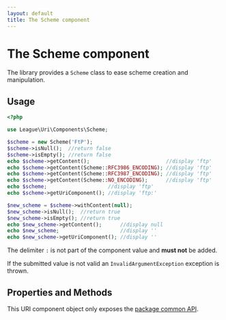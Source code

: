 ```yaml
---
layout: default
title: The Scheme component
---
```


# The Scheme component

The library provides a `Scheme` class to ease scheme creation and manipulation.

## Usage

~~~php
<?php

use League\Uri\Components\Scheme;

$scheme = new Scheme('FtP');
$scheme->isNull();  //return false
$scheme->isEmpty(); //return false
echo $scheme->getContent();                         //display 'ftp'
echo $scheme->getContent(Scheme::RFC3986_ENCODING); //display 'ftp'
echo $scheme->getContent(Scheme::RFC3987_ENCODING); //display 'ftp'
echo $scheme->getContent(Scheme::NO_ENCODING);      //display 'ftp'
echo $scheme;                    //display 'ftp'
echo $scheme->getUriComponent(); //display 'ftp:'

$new_scheme = $scheme->withContent(null);
$new_scheme->isNull();  //return true
$new_scheme->isEmpty(); //return true
echo $new_scheme->getContent();      //display null
echo $new_scheme;                    //display ''
echo $new_scheme->getUriComponent(); //display ''
~~~

<p class="message-notice">The delimiter <code>:</code> is not part of the component value and <strong>must not</strong> be added.</p>

<p class="message-warning">If the submitted value is not valid an <code>InvalidArgumentException</code> exception is thrown.</p>

## Properties and Methods

This URI component object only exposes the [package common API](/5.0/components/api/).